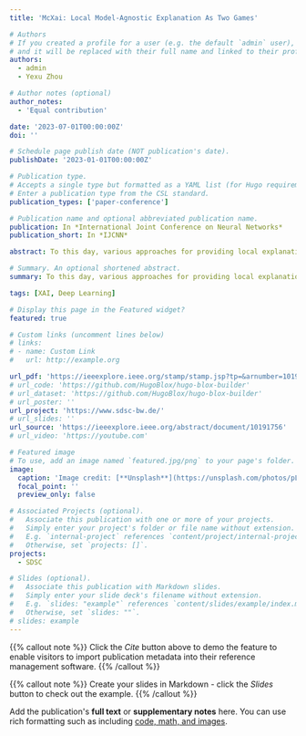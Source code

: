 ```yaml
---
title: 'McXai: Local Model-Agnostic Explanation As Two Games'

# Authors
# If you created a profile for a user (e.g. the default `admin` user), write the username (folder name) here
# and it will be replaced with their full name and linked to their profile.
authors:
  - admin
  - Yexu Zhou

# Author notes (optional)
author_notes:
  - 'Equal contribution'

date: '2023-07-01T00:00:00Z'
doi: ''

# Schedule page publish date (NOT publication's date).
publishDate: '2023-01-01T00:00:00Z'

# Publication type.
# Accepts a single type but formatted as a YAML list (for Hugo requirements).
# Enter a publication type from the CSL standard.
publication_types: ['paper-conference']

# Publication name and optional abbreviated publication name.
publication: In *International Joint Conference on Neural Networks*
publication_short: In *IJCNN*

abstract: To this day, various approaches for providing local explanation of black box machine learning models have been introduced. Despite these efforts, existing methods suffer from deficiencies such as being difficult to comprehend, only considering one feature at a time and disregarding inter-feature dependencies, lacking meaningful values for each feature, or only highlighting features that support the model’s decision. To overcome these drawbacks, this study presents a new approach to explain the predictions of any black box classifier, called Monte Carlo tree search for eXplainable Artificial Intelligence (McXai). It employs a reinforcement learning strategy and models the explanation generation as two distinct games. In the first game, the objective is to identify feature sets that support the model’s decision, while in the second game, the aim is to find feature sets that lead to alternative decisions. The output is a human-friendly representation in the form of a tree structure, where each node represents a set of features to be examined, with less specific interpretations at the top of the tree. Our experiments demonstrate that the features identified by McXai are more insightful with regard to the classifications compared to traditional algorithm like LIME and Gram-cam. Furthermore, the ability to identify misleading features provides guidance towards improved robustness of the black box classifier.

# Summary. An optional shortened abstract.
summary: To this day, various approaches for providing local explanation of black box machine learning models have been introduced. Despite these efforts, existing methods suffer from deficiencies such as being difficult to comprehend, only considering one feature at a time and disregarding inter-feature dependencies, lacking meaningful values for each feature, or only highlighting features that support the model’s decision. To overcome these drawbacks, this study presents a new approach to explain the predictions of any black box classifier, called Monte Carlo tree search for eXplainable Artificial Intelligence (McXai).

tags: [XAI, Deep Learning]

# Display this page in the Featured widget?
featured: true

# Custom links (uncomment lines below)
# links:
# - name: Custom Link
#   url: http://example.org

url_pdf: 'https://ieeexplore.ieee.org/stamp/stamp.jsp?tp=&arnumber=10191756'
# url_code: 'https://github.com/HugoBlox/hugo-blox-builder'
# url_dataset: 'https://github.com/HugoBlox/hugo-blox-builder'
# url_poster: ''
url_project: 'https://www.sdsc-bw.de/'
# url_slides: ''
url_source: 'https://ieeexplore.ieee.org/abstract/document/10191756'
# url_video: 'https://youtube.com'

# Featured image
# To use, add an image named `featured.jpg/png` to your page's folder.
image:
  caption: 'Image credit: [**Unsplash**](https://unsplash.com/photos/pLCdAaMFLTE)'
  focal_point: ''
  preview_only: false

# Associated Projects (optional).
#   Associate this publication with one or more of your projects.
#   Simply enter your project's folder or file name without extension.
#   E.g. `internal-project` references `content/project/internal-project/index.md`.
#   Otherwise, set `projects: []`.
projects:
  - SDSC

# Slides (optional).
#   Associate this publication with Markdown slides.
#   Simply enter your slide deck's filename without extension.
#   E.g. `slides: "example"` references `content/slides/example/index.md`.
#   Otherwise, set `slides: ""`.
# slides: example
---
```


{{% callout note %}}
Click the _Cite_ button above to demo the feature to enable visitors to import publication metadata into their reference management software.
{{% /callout %}}

{{% callout note %}}
Create your slides in Markdown - click the _Slides_ button to check out the example.
{{% /callout %}}

Add the publication's **full text** or **supplementary notes** here. You can use rich formatting such as including [code, math, and images](https://docs.hugoblox.com/content/writing-markdown-latex/).
